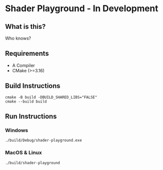 # Shader Playground - In Development

## What is this?
Who knows?

## Requirements
- A Compiler
- CMake (>=3.16)

## Build Instructions

```
cmake -B build -DBUILD_SHARED_LIBS="FALSE"
cmake --build build
```

## Run Instructions
### Windows
```
./build/Debug/shader-playground.exe
```

### MacOS & Linux 
```
./build/shader-playground
```
